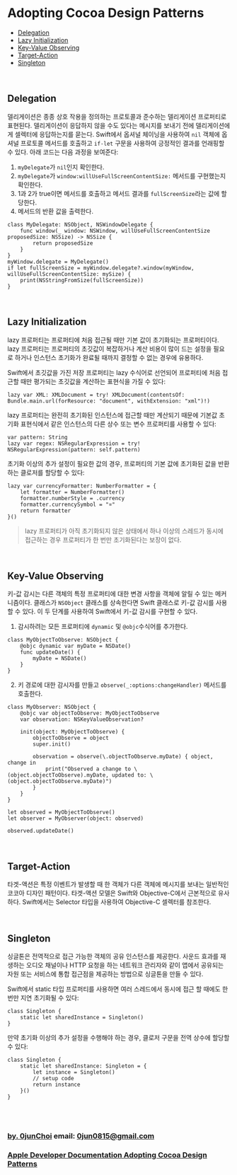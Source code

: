 # Adopting Cocoa Design Patterns


* [Delegation](#delegation)
* [Lazy Initialization](#lazy-initialization)
* [Key-Value Observing](#key-value-observing)
* [Target-Action](#target-action)
* [Singleton](#singleton)


&nbsp;      
## Delegation
델리게이션은 종종 상호 작용을 정의하는 프로토콜과 준수하는 델리게이션 프로퍼티로 표현된다. 델리게이션이 응답하지 않을 수도 있다는 메시지를 보내기 전에 델리게이션에게 셀렉터에 응답하는지를 묻는다. Swift에서 옵셔널 체이닝을 사용하여 `nil` 객체에 옵셔널 프로토콜 메서드를 호출하고 `if-let` 구문을 사용하여 긍정적인 결과를 언래핑할 수 있다. 아래 코드는 다음 과정을 보여준다:


1. `myDelegate`가 `nil`인지 확인한다.
2. `myDelegate`가 `window:willUseFullScreenContentSize:` 메서드를 구현했는지 확인한다.
3. 1과 2가 true이면 메서드를 호출하고 메서드 결과를 `fullScreenSize`라는 값에 할당한다.
4. 메서드의 반환 값을 출력한다.
```
class MyDelegate: NSObject, NSWindowDelegate {
    func window(_ window: NSWindow, willUseFullScreenContentSize proposedSize: NSSize) -> NSSize {
        return proposedSize
    }
}
myWindow.delegate = MyDelegate()
if let fullScreenSize = myWindow.delegate?.window(myWindow, willUseFullScreenContentSize: mySize) {
    print(NSStringFromSize(fullScreenSize))
}
```


&nbsp;
## Lazy Initialization


lazy 프로퍼티는 프로퍼티에 처음 접근될 때만 기본 값이 초기화되는 프로퍼티이다. lazy 프로퍼티는 프로퍼티의 초깃값이 복잡하거나 계산 비용이 많이 드는 설정을 필요로 하거나 인스턴스 초기화가 완료될 때까지 결정할 수 없는 경우에 유용하다.


Swift에서 초깃값을 가진 저장 프로퍼티는 lazy 수식어로 선언되어 프로퍼티에 처음 접근할 때만 평가되는 초깃값을 계산하는 표현식을 가질 수 있다: 
```
lazy var XML: XMLDocument = try! XMLDocument(contentsOf: Bundle.main.url(forResource: "document", withExtension: "xml")!)
```
lazy 프로퍼티는 완전히 초기화된 인스턴스에 접근할 때만 계산되기 때문에 기본값 초기화 표현식에서 같은 인스턴스의 다른 상수 또는 변수 프로퍼티를 사용할 수 있다:
```
var pattern: String
lazy var regex: NSRegularExpression = try! NSRegularExpression(pattern: self.pattern)
```
초기화 이상의 추가 설정이 필요한 값의 경우, 프로퍼티의 기본 값에 초기화된 값을 반환하는 클로저를 할당할 수 있다:
```
lazy var currencyFormatter: NumberFormatter = {
    let formatter = NumberFormatter()
    formatter.numberStyle = .currency
    formatter.currencySymbol = "¤"
    return formatter
}()
```
> lazy 프로퍼티가 아직 초기화되지 않은 상태에서 하나 이상의 스레드가 동시에 접근하는 경우 프로퍼티가 한 번만 초기화된다는 보장이 없다.


&nbsp;      
## Key-Value Observing
키-값 감시는 다른 객체의 특정 프로퍼티에 대한 변경 사항을 객체에 알릴 수 있는 메커니즘이다. 클래스가 `NSObject` 클래스를 상속한다면 Swift 클래스로 키-값 감시를 사용할 수 있다. 이 두 단계를 사용하여 Swift에서 키-값 감시를 구현할 수 있다.


1. 감시하려는 모든 프로퍼티에 `dynamic` 및 `@objc`수식어를 추가한다.
```
class MyObjectToObserve: NSObject {
    @objc dynamic var myDate = NSDate()
    func updateDate() {
        myDate = NSDate()
    }
}
```
2. 키 경로에 대한 감시자를 만들고 `observe(_:options:changeHandler)` 메서드를 호출한다.
```
class MyObserver: NSObject {
    @objc var objectToObserve: MyObjectToObserve
    var observation: NSKeyValueObservation?
    
    init(object: MyObjectToObserve) {
        objectToObserve = object
        super.init()
        
        observation = observe(\.objectToObserve.myDate) { object, change in
            print("Observed a change to \(object.objectToObserve).myDate, updated to: \(object.objectToObserve.myDate)")
        }
    }
}

let observed = MyObjectToObserve()
let observer = MyObserver(object: observed)

observed.updateDate()
```


&nbsp;     
## Target-Action
타겟-액션은 특정 이벤트가 발생할 때 한 객체가 다른 객체에 메시지를 보내는 일반적인 코코아 디자인 패턴이다. 타겟-액션 모델은 Swift와 Objective-C에서 근본적으로 유사하다. Swift에서는 Selector 타입을 사용하여 Objective-C 셀렉터를 참조한다.



&nbsp;     
## Singleton
싱글톤은 전역적으로 접근 가능한 객체의 공유 인스턴스를 제공한다. 사운드 효과를 재생하는 오디오 채널이나 HTTP 요청을 하는 네트워크 관리자와 같이 앱에서 공유되는 자원 또는 서비스에 통합 접근점을 제공하는 방법으로 싱글톤을 만들 수 있다. 


Swift에서 static 타입 프로퍼티를 사용하면 여러 스레드에서 동시에 접근 할 때에도 한 번만 지연 초기화될 수 있다:
```
class Singleton {
    static let sharedInstance = Singleton()
}
```
만약 초기화 이상의 추가 설정을 수행해야 하는 경우, 클로저 구문을 전역 상수에 할당할 수 있다:
```
class Singleton {
    static let sharedInstance: Singleton = {
        let instance = Singleton()
        // setup code
        return instance
    }()
}
```


&nbsp;      
&nbsp;      
### [by. 0junChoi](https://github.com/0jun0815) email: <0jun0815@gmail.com>
### [Apple Developer Documentation Adopting Cocoa Design Patterns](https://developer.apple.com/library/content/documentation/Swift/Conceptual/BuildingCocoaApps/AdoptingCocoaDesignPatterns.html#//apple_ref/doc/uid/TP40014216-CH7-ID6)
